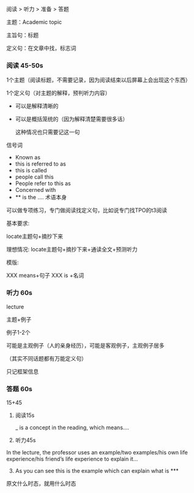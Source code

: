 阅读 > 听力 > 准备 > 答题



主题：Academic topic

主旨句：标题

定义句：在文章中找，标志词



### 阅读 45-50s

1个主题（阅读标题，不需要记录，因为阅读结束以后屏幕上会出现这个东西）

1个定义句（对主题的解释，预判听力内容）

- 可以是解释清晰的

- 可以是概括笼统的（因为解释清楚需要很多话）

  这种情况也只需要记这一句

信号词

- Known as
- this is referred to as
- this is called
- people call this
- People refer to this as
- Concerned with
- \*\* is the .... 术语本身



可以做专项练习，专门做阅读找定义句，比如说专门找TPO的t3阅读

基本要求:

locate主题句+摘抄下来

理想情况: locate主题句+摘抄下来+通读全文+预测听力 

模版:

XXX means+句子 XXX is +名词



### 听力 60s

lecture

主题+例子

例子1-2个

可能是主观例子（人的亲身经历），可能是客观例子，主观例子居多

（其实不同话题都有万能定义句）

只记框架信息



### 答题 60s

15+45

1. 阅读15s

   _ is a concept in the reading, which means.…

2. 听力45s

  In the lecture, the professor uses an example/two examples/his own life experience/his friend’s life experience to explain it...

3. As you can see this is the example which can explain what is ***



原文什么时态，就用什么时态

